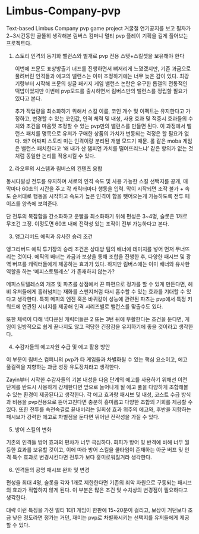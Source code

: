 # Limbus-Company-pvp
Text-based Limbus Company pvp game project
거굴철 연기공지를 보고 필자가 2~3시간동안 골똘히 생각해본 림버스 컴퍼니 멀티 pvp 플레이 기획을 길게 풀어보는 프로젝트다.

1. 스토리 인격의 동기화 밸런스와 별개로 pvp 전용 스탯+스킬셋을 보유해야 한다

	이번에 프문도 표상방출기 너프를 진행하면서 뼈저리게 느꼈겠지만, 기존 과금으로 풀려버린 인격들과 에고의 밸런스는 이미 조정하기에는 너무 늦은 감이 있다. 최강 기량부터 시작해 프문의 싱글 패키지 게임 밸런스 논란은 유구한 롭갤의 전통적인 떡밥이었지만 이번에 pvp모드를 출시하면서 림버스만의 밸런스를 정립할 필요가 있다고 본다.

	추가 작업량을 최소화하기 위해서 스킬 이름, 코인 개수 및 이펙트는 유지한다고 가정하고, 변경할 수 있는 코인값, 인격 체력 및 내성, 사용 효과 및 적중시 효과들의 수치와 조건을 마음껏 조정할 수 있는 pvp만의 밸런스를 만들면 된다. 이 과정에서 밸런스 패치를 명목으로 유저가 구매한 상품의 가치가 변동되는 걱정은 할 필요가 없다. 왜? 어짜피 스토리 미는 인격이랑 분리된 개별 모드기 때문. 롤 같은 moba 게임은 밸런스 패치한다고 ‘왜 내가 산 챔피언 가치를 떨어뜨리느냐’ 같은 항의가 없는 것처럼 동일한 논리를 적용시킬 수 있다.

2. 라오루의 시스템과 림버스의 컨텐츠 융합

동시다발성 전투를 유지하며 서로의 인격 속도 및 사용 가능한 스킬 선택지를 공개, 매 막마다 60초의 시간을 주고 각 캐릭터마다 행동을 입력. 막이 시작되면 조작 불가 + 속도 순서대로 행동을 시작하고 속도가 높은 인격이 합을 뺏어오는게 가능하도록 전투 페이즈를 양측에 보여준다.

단 전투의 복잡함을 간소화하고 운빨을 최소화하기 위해 편성은 3~4명, 슬롯은 1개로 무조건 고정. 이정도면 60초 내에 전략성 있는 조작이 전부 가능하다고 본다. 

3. 앵그리버드 에픽과 유사한 승리 조건

앵그리버드 에픽 투기장의 승리 조건은 상대방 팀의 배너에 데미지를 넣어 먼저 무너뜨리는 것이다. 에픽의 배너는 과금과 보상을 통해 조합을 진행한 후, 다양한 패시브 및 광역 버프를 캐릭터들에게 제공하는 효과가 있다. 하지만 림버스에는 이미 배너와 유사한 역할을 하는 ‘메피스토텔레스’ 가 존재하지 않는가?

메피스토텔레스의 개조 및 파츠를 상점에서 끈 파편으로 정가를 할 수 있게 만든다면, 헤비 유저들에게 흘러넘치는 재화를 스펀지처럼 다시 흡수할 수 있는 효과를 기대할 수 있다고 생각한다. 특히 메피의 엔진 혹은 바퀴같이 성능에 관련된 파츠는 pvp에서 특정 키워드에 연관된 시너지를 제공해 인격 시리즈별로 밸런스를 맞출수도 있다.

또한 체력이 다해 넉다운된 캐릭터들은 2 또는 3턴 뒤에 부활한다는 조건을 둔다면, 게임이 일방적으로 쉽게 끝나지도 않고 적당한 긴장감을 유지하기에 좋을 것이라고 생각한다.

4. 수감자들의 에고자원 수급 및 에고 활용 방안

이 부분이 림버스 컴퍼니의 pvp가 타 게임들과 차별화될 수 있는 핵심 요소이고, 에고 풀컬렉을 지향하는 과금 성장 유도장치라고 생각한다.

Zayin부터 시작한 수감자들의 기본 내성을 다음 단계의 에고를 사용하기 위해선 이전 단계를 반드시 사용하게 강제한다면 앞으로 늘어나게 될 에고 풀을 다양하게 조합해볼 수 있는 환경이 제공된다고 생각한다. 각 에고 효과랑 패시브 및 내성, 코스트 수급 방식과 비용을 pvp전용으로 뜯어고친다면 충분히 흥미롭고 다양한 조합의 기회를 제공할 수 있다. 또한 전투를 속전속결로 끝내버리는 일회성 효과 위주의 에고와, 후반을 지향하는 패시브가 강력한 에고로 차별점을 둔다면 뛰어난 전략성을 가질 수 있다.

5. 방어 스킬의 변화

기존의 인격들 방어 효과의 편차가 너무 극심하다. 회피가 방어 및 반격에 비해 너무 월등한 효과를 보유할 것이고, 이에 따라 방어 스킬을 쿨타임이 존재하는 아군 버프 및 인격 특수 효과로 변경시킨다면 전투가 보다 흥미로워질거라 생각한다.

6. 인격들의 공명 패시브 완화 및 변경

편성을 최대 4명, 슬롯을 각자 1개로 제한한다면 기존의 죄악 자원으로 구동되는 패시브의 효과가 적합하지 않게 된다. 이 부분은 많은 조건 및 수치상의 변경점이 필요하다고 생각한다.


대략 이런 특징을 가진 멀티 1대1 게임이 한판에 15~20분이 걸리고, 보상이 거던보다 조금 낮은 정도라면 정가는 거던, 재미는 pvp로 차별화시키는 선택지를 유저들에게 제공할 수 있다.
